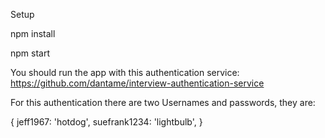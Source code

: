 Setup

npm install

npm start

You should run the app with this authentication service:
https://github.com/dantame/interview-authentication-service

For this authentication there are two Usernames and passwords, they are:

{
  jeff1967: 'hotdog',
  suefrank1234: 'lightbulb',
}
